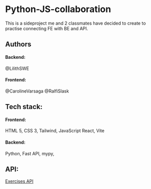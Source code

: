 # Python-JS-collaboration

This is a sideproject me and 2 classmates have decided to create to practise connecting FE with BE and API.

## Authors

#### Backend:

@LilithSWE

#### Frontend:

@CarolineVarsaga @RalfiSlask

## Tech stack:

#### Frontend:
HTML 5, CSS 3, Tailwind, JavaScript React, Vite

#### Backend:
Python, Fast API, mypy, 

 
## API: 

[Exercises API](https://api-ninjas.com/api/exercises)
